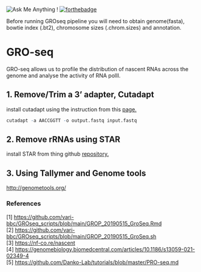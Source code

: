 ![Ask Me Anything !](https://img.shields.io/badge/Ask%20me-anything-1abc9c.svg)
[![forthebadge](https://forthebadge.com/images/badges/works-on-my-machine.svg)](https://forthebadge.com)

Before running GROseq pipeline you will need to obtain genome(fasta), bowtie index (.bt2), chromosome sizes (.chrom.sizes) and annotation.

# GRO-seq

GRO-seq allows us to profile the distribution of nascent RNAs across the genome and analyse the activity of RNA polII.

## 1. Remove/Trim a 3’ adapter, Cutadapt
install cutadapt using the instruction from this [page.](https://cutadapt.readthedocs.io/en/stable/guide.html)

```r
cutadapt -a AACCGGTT -o output.fastq input.fastq
```
## 2. Remove rRNAs using STAR 
install STAR from thing github [repository.](https://github.com/alexdobin/STAR) 

## 3. Using Tallymer and Genome tools
http://genometools.org/

### References 

[1] https://github.com/vari-bbc/GROseq_scripts/blob/main/GROP_20190515_GroSeq.Rmd <br>
[2] https://github.com/vari-bbc/GROseq_scripts/blob/main/GROP_20190515_GroSeq.sh <br>
[3] https://nf-co.re/nascent <br>
[4] https://genomebiology.biomedcentral.com/articles/10.1186/s13059-021-02349-4 <br>
[5] https://github.com/Danko-Lab/tutorials/blob/master/PRO-seq.md <br>
